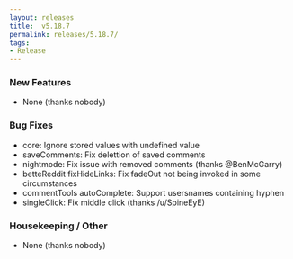 ```yaml
---
layout: releases
title:  v5.18.7
permalink: releases/5.18.7/
tags:
- Release
---
```


### New Features

- None (thanks nobody)

### Bug Fixes

- core: Ignore stored values with undefined value
- saveComments: Fix delettion of saved comments
- nightmode: Fix issue with removed comments (thanks @BenMcGarry)
- betteReddit fixHideLinks: Fix fadeOut not being invoked in some circumstances
- commentTools autoComplete: Support usersnames containing hyphen
- singleClick: Fix middle click (thanks /u/SpineEyE)

### Housekeeping / Other

- None (thanks nobody)
